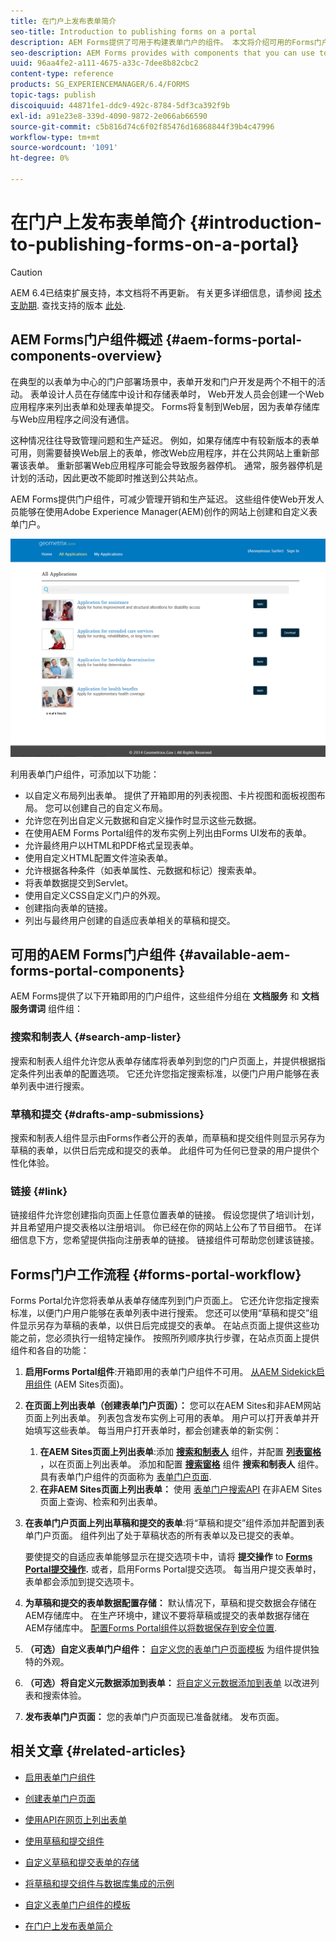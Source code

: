 ```yaml
---
title: 在门户上发布表单简介
seo-title: Introduction to publishing forms on a portal
description: AEM Forms提供了可用于构建表单门户的组件。 本文将介绍可用的Forms门户组件。
seo-description: AEM Forms provides with components that you can use to build your forms portal. This articles introduces you to the available forms portal components.
uuid: 96aa4fe2-a111-4675-a33c-7dee8b82cbc2
content-type: reference
products: SG_EXPERIENCEMANAGER/6.4/FORMS
topic-tags: publish
discoiquuid: 44871fe1-ddc9-492c-8784-5df3ca392f9b
exl-id: a91e23e8-339d-4090-9872-2e066ab66590
source-git-commit: c5b816d74c6f02f85476d16868844f39b4c47996
workflow-type: tm+mt
source-wordcount: '1091'
ht-degree: 0%

---
```


# 在门户上发布表单简介 {#introduction-to-publishing-forms-on-a-portal}

>[!CAUTION]
>
>AEM 6.4已结束扩展支持，本文档将不再更新。 有关更多详细信息，请参阅 [技术支助期](https://helpx.adobe.com/cn/support/programs/eol-matrix.html). 查找支持的版本 [此处](https://experienceleague.adobe.com/docs/).

## AEM Forms门户组件概述 {#aem-forms-portal-components-overview}

在典型的以表单为中心的门户部署场景中，表单开发和门户开发是两个不相干的活动。 表单设计人员在存储库中设计和存储表单时， Web开发人员会创建一个Web应用程序来列出表单和处理表单提交。 Forms将复制到Web层，因为表单存储库与Web应用程序之间没有通信。

这种情况往往导致管理问题和生产延迟。 例如，如果存储库中有较新版本的表单可用，则需要替换Web层上的表单，修改Web应用程序，并在公共网站上重新部署该表单。 重新部署Web应用程序可能会导致服务器停机。 通常，服务器停机是计划的活动，因此更改不能即时推送到公共站点。

AEM Forms提供门户组件，可减少管理开销和生产延迟。 这些组件使Web开发人员能够在使用Adobe Experience Manager(AEM)创作的网站上创建和自定义表单门户。

![AEM Forms门户](assets/aem-forms-portal.png)

利用表单门户组件，可添加以下功能：

* 以自定义布局列出表单。 提供了开箱即用的列表视图、卡片视图和面板视图布局。 您可以创建自己的自定义布局。
* 允许您在列出自定义元数据和自定义操作时显示这些元数据。
* 在使用AEM Forms Portal组件的发布实例上列出由Forms UI发布的表单。
* 允许最终用户以HTML和PDF格式呈现表单。
* 使用自定义HTML配置文件渲染表单。
* 允许根据各种条件（如表单属性、元数据和标记）搜索表单。
* 将表单数据提交到Servlet。
* 使用自定义CSS自定义门户的外观。
* 创建指向表单的链接。
* 列出与最终用户创建的自适应表单相关的草稿和提交。

## 可用的AEM Forms门户组件 {#available-aem-forms-portal-components}

AEM Forms提供了以下开箱即用的门户组件，这些组件分组在 **文档服务** 和 **文档服务谓词** 组件组：

### 搜索和制表人 {#search-amp-lister}

搜索和制表人组件允许您从表单存储库将表单列到您的门户页面上，并提供根据指定条件列出表单的配置选项。 它还允许您指定搜索标准，以便门户用户能够在表单列表中进行搜索。

### 草稿和提交 {#drafts-amp-submissions}

搜索和制表人组件显示由Forms作者公开的表单，而草稿和提交组件则显示另存为草稿的表单，以供日后完成和提交的表单。 此组件可为任何已登录的用户提供个性化体验。

### 链接 {#link}

链接组件允许您创建指向页面上任意位置表单的链接。 假设您提供了培训计划，并且希望用户提交表格以注册培训。 你已经在你的网站上公布了节目细节。 在详细信息下方，您希望提供指向注册表单的链接。 链接组件可帮助您创建该链接。

## Forms门户工作流程 {#forms-portal-workflow}

Forms Portal允许您将表单从表单存储库列到门户页面上。 它还允许您指定搜索标准，以便门户用户能够在表单列表中进行搜索。 您还可以使用“草稿和提交”组件显示另存为草稿的表单，以供日后完成提交的表单。 在站点页面上提供这些功能之前，您必须执行一组特定操作。 按照所列顺序执行步骤，在站点页面上提供组件和各自的功能：

1. **启用Forms Portal组件**:开箱即用的表单门户组件不可用。 [从AEM Sidekick启用组件](/help/forms/using/enabling-forms-portal-components.md) (AEM Sites页面)。
1. **在页面上列出表单（创建表单门户页面）：** 您可以在AEM Sites和非AEM网站页面上列出表单。 列表包含发布实例上可用的表单。 用户可以打开表单并开始填写这些表单。 每当用户打开表单时，都会创建表单的新实例：

   1. **在AEM Sites页面上列出表单**:添加 **[搜索和制表人](/help/forms/using/creating-form-portal-page.md)** 组件，并配置 **[列表窗格](/help/forms/using/creating-form-portal-page.md#p-list-pane-p)** ，以在页面上列出表单。 添加和配置 **[搜索窗格](/help/forms/using/creating-form-portal-page.md#search-pane)** 组件 **搜索和制表人** 组件。 具有表单门户组件的页面称为 [表单门户页面](/help/forms/using/creating-form-portal-page.md).
   1. **在非AEM Sites页面上列出表单：** 使用 [表单门户搜索API](/help/forms/using/listing-forms-webpage-using-apis.md) 在非AEM Sites页面上查询、检索和列出表单。

1. **在表单门户页面上列出草稿和提交的表单**:将“草稿和提交”组件添加并配置到表单门户页面。 组件列出了处于草稿状态的所有表单以及已提交的表单。

   要使提交的自适应表单能够显示在提交选项卡中，请将 **提交操作** to **[Forms Portal提交操作](https://helpx.adobe.com/in/experience-manager/6-4/forms/using/configuring-submit-actions.html).** 或者，启用Forms Portal提交选项。 每当用户提交表单时，表单都会添加到提交选项卡。

1. **为草稿和提交的表单数据配置存储：** 默认情况下，草稿和提交数据会存储在AEM存储库中。 在生产环境中，建议不要将草稿或提交的表单数据存储在AEM存储库中。 [配置Forms Portal组件以将数据保存到安全位置](/help/forms/using/draft-submission-component.md#customizing-the-storage).
1. **（可选）自定义表单门户组件：**  [自定义您的表单门户页面模板](/help/forms/using/customizing-templates-forms-portal-components.md) 为组件提供独特的外观。
1. **（可选）将自定义元数据添加到表单：** [将自定义元数据添加到表单](/help/forms/using/customizing-templates-forms-portal-components.md) 以改进列表和搜索体验。
1. **发布表单门户页面：** 您的表单门户页面现已准备就绪。 发布页面。

## 相关文章 {#related-articles}

* [启用表单门户组件](/help/forms/using/enabling-forms-portal-components.md)
* [创建表单门户页面](/help/forms/using/creating-form-portal-page.md)
* [使用API在网页上列出表单](/help/forms/using/listing-forms-webpage-using-apis.md)
* [使用草稿和提交组件](/help/forms/using/draft-submission-component.md)
* [自定义草稿和提交表单的存储](/help/forms/using/draft-submission-component.md#customizing-the-storage)
* [将草稿和提交组件与数据库集成的示例](https://helpx.adobe.com/in/experience-manager/6-4/forms/using/integrate-draft-submission-database.html)

* [自定义表单门户组件的模板](/help/forms/using/customizing-templates-forms-portal-components.md)
* [在门户上发布表单简介](/help/forms/using/introduction-publishing-forms.md)

